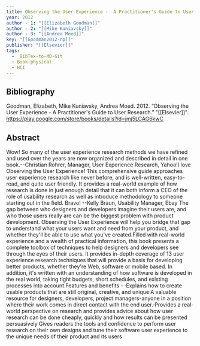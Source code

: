 ```yaml
---
title: Observing the User Experience -  A Practitioner's Guide to User Research
year: 2012
author - 1: "[[Elizabeth Goodman]]"
author - 2: "[[Mike Kuniavsky]]"
author - 3: "[[Andrea Moed]]"
key: "[[Goodman2012-np]]"
publisher: "[[Elsevier]]"
tags:
  - _BibTex-to-MD-Git
  - Book-physical
  - HCI
---
```


## Bibliography
Goodman, Elizabeth, Mike Kuniavsky, Andrea Moed. 2012. “Observing the User Experience -  A Practitioner's Guide to User Research.” "[[Elsevier]]". https://play.google.com/store/books/details?id=jmj5LCAG6kwC

## Abstract
Wow! So many of the user experience research methods we have refined and used over the years are now organized and described in detail in one book.--Christian Rohrer, Manager, User Experience Research, Yahoo!I love Observing the User Experience! This comprehensive guide approaches user experience research like never before, and is well-written, easy-to-read, and quite user friendly. It provides a real-world example of how research is done in just enough detail that it can both inform a CEO of the role of usability research as well as introduce methodology to someone starting out in the field. Bravo! --Kelly Braun, Usability Manager, Ebay The gap between who designers and developers imagine their users are, and who those users really are can be the biggest problem with product development. Observing the User Experience will help you bridge that gap to understand what your users want and need from your product, and whether they'll be able to use what you've created.Filled with real-world experience and a wealth of practical information, this book presents a complete toolbox of techniques to help designers and developers see through the eyes of their users. It provides in-depth coverage of 13 user experience research techniques that will provide a basis for developing better products, whether they're Web, software or mobile based. In addition, it's written with an understanding of how software is developed in the real world, taking tight budgets, short schedules, and existing processes into account.Features and benefits - ·Explains how to create usable products that are still original, creative, and unique·A valuable resource for designers, developers, project managers-anyone in a position where their work comes in direct contact with the end user.·Provides a real-world perspective on research and provides advice about how user research can be done cheaply, quickly and how results can be presented persuasively·Gives readers the tools and confidence to perform user research on their own designs and tune their software user experience to the unique needs of their product and its users